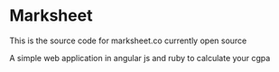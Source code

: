 # Marksheet
This is the source code for marksheet.co currently open source

A simple web application in angular js and ruby to calculate your cgpa 


